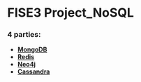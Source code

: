# FISE3 Project_NoSQL

### 4 parties:
* [**MongoDB**](./mongoDB/README.md)
* [**Redis**](./redis/README.md)
* [**Neo4j**](./neo4j/README.md)
* [**Cassandra**](./cassandra/README.md)
